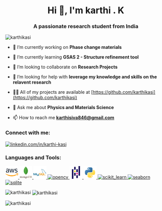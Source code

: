 
<h1 align="center">Hi 👋, I'm karthi . K</h1>
<h3 align="center">A passionate research student from India</h3>

<p align="left"> <img src="https://komarev.com/ghpvc/?username=karthikasi&label=Profile%20views&color=0e75b6&style=flat" alt="karthikasi" /> </p>

- 🔭 I’m currently working on **Phase change materials**

- 🌱 I’m currently learning **GSAS 2 - Structure refinement tool**

- 👯 I’m looking to collaborate on **Research Projects**

- 🤝 I’m looking for help with **leverage my knowledge and skills on the relavent research**

- 👨‍💻 All of my projects are available at [https://github.com/karthikasi](https://github.com/karthikasi)

- 💬 Ask me about **Physics and Materials Science**

- 📫 How to reach me **karthisiva846@gmail.com**

<h3 align="left">Connect with me:</h3>
<p align="left">
<a href="https://linkedin.com/in/linkedin.com/in/karthi-kasi" target="blank"><img align="center" src="https://raw.githubusercontent.com/rahuldkjain/github-profile-readme-generator/master/src/images/icons/Social/linked-in-alt.svg" alt="linkedin.com/in/karthi-kasi" height="30" width="40" /></a>
</p>

<h3 align="left">Languages and Tools:</h3>
<p align="left"> <a href="https://aws.amazon.com" target="_blank" rel="noreferrer"> <img src="https://raw.githubusercontent.com/devicons/devicon/master/icons/amazonwebservices/amazonwebservices-original-wordmark.svg" alt="aws" width="40" height="40"/> </a> <a href="https://www.mongodb.com/" target="_blank" rel="noreferrer"> <img src="https://raw.githubusercontent.com/devicons/devicon/master/icons/mongodb/mongodb-original-wordmark.svg" alt="mongodb" width="40" height="40"/> </a> <a href="https://www.mysql.com/" target="_blank" rel="noreferrer"> <img src="https://raw.githubusercontent.com/devicons/devicon/master/icons/mysql/mysql-original-wordmark.svg" alt="mysql" width="40" height="40"/> </a> <a href="https://opencv.org/" target="_blank" rel="noreferrer"> <img src="https://www.vectorlogo.zone/logos/opencv/opencv-icon.svg" alt="opencv" width="40" height="40"/> </a> <a href="https://pandas.pydata.org/" target="_blank" rel="noreferrer"> <img src="https://raw.githubusercontent.com/devicons/devicon/2ae2a900d2f041da66e950e4d48052658d850630/icons/pandas/pandas-original.svg" alt="pandas" width="40" height="40"/> </a> <a href="https://www.python.org" target="_blank" rel="noreferrer"> <img src="https://raw.githubusercontent.com/devicons/devicon/master/icons/python/python-original.svg" alt="python" width="40" height="40"/> </a> <a href="https://scikit-learn.org/" target="_blank" rel="noreferrer"> <img src="https://upload.wikimedia.org/wikipedia/commons/0/05/Scikit_learn_logo_small.svg" alt="scikit_learn" width="40" height="40"/> </a> <a href="https://seaborn.pydata.org/" target="_blank" rel="noreferrer"> <img src="https://seaborn.pydata.org/_images/logo-mark-lightbg.svg" alt="seaborn" width="40" height="40"/> </a> <a href="https://www.sqlite.org/" target="_blank" rel="noreferrer"> <img src="https://www.vectorlogo.zone/logos/sqlite/sqlite-icon.svg" alt="sqlite" width="40" height="40"/> </a> </p>

<p><img align="left" src="https://github-readme-stats.vercel.app/api/top-langs?username=karthikasi&show_icons=true&locale=en&layout=compact" alt="karthikasi" /></p>

<p>&nbsp;<img align="center" src="https://github-readme-stats.vercel.app/api?username=karthikasi&show_icons=true&locale=en" alt="karthikasi" /></p>

<p><img align="center" src="https://github-readme-streak-stats.herokuapp.com/?user=karthikasi&" alt="karthikasi" /></p>
